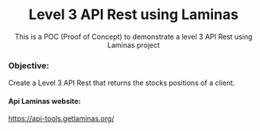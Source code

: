 <h1 align="center">Level 3 API Rest using Laminas</h1>
<p align="center">This is a POC (Proof of Concept) to demonstrate a level 3 API Rest using Laminas project</p>

### Objective:
<p>Create a Level 3 API Rest that returns the stocks positions of a client.</p>

#### Api Laminas website:
https://api-tools.getlaminas.org/
